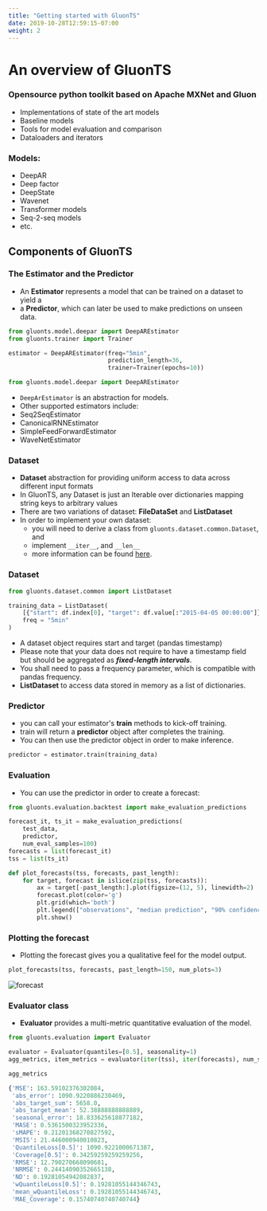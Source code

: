 ```yaml
---
title: "Getting started with GluonTS"
date: 2019-10-28T12:59:15-07:00
weight: 2
---
```


# An overview of GluonTS

### Opensource python toolkit based on Apache MXNet and Gluon

- Implementations of state of the art models
- Baseline models
- Tools for model evaluation and comparison
- Dataloaders and iterators

### Models:
- DeepAR
- Deep factor
- DeepState
- Wavenet
- Transformer models
- Seq-2-seq models
- etc.

## Components of GluonTS

### The Estimator and the Predictor
- An **Estimator** represents a model that can be trained on a dataset to yield a
- a **Predictor**, which can later be used to make predictions on unseen data.


```python
from gluonts.model.deepar import DeepAREstimator
from gluonts.trainer import Trainer

estimator = DeepAREstimator(freq="5min",
                            prediction_length=36,
                            trainer=Trainer(epochs=10))
```

```python
from gluonts.model.deepar import DeepAREstimator
```
- `DeepArEstimator` is an abstraction for models.
- Other supported estimators include:
 - Seq2SeqEstimator
 - CanonicalRNNEstimator
 - SimpleFeedForwardEstimator
 - WaveNetEstimator

### Dataset
- **Dataset** abstraction for providing uniform access to data across different input formats
- In GluonTS, any Dataset is just an Iterable over dictionaries mapping string keys to arbitrary values
- There are two variations of dataset: **FileDataSet** and **ListDataset**
- In order to implement your own dataset:
  - you will need to derive a class from `gluonts.dataset.common.Dataset`, and
  - implement `__iter__`, and `__len__`
  - more information can be found [here](https://github.com/awslabs/gluon-ts/blob/master/src/gluonts/dataset/common.py).


### Dataset

```python
from gluonts.dataset.common import ListDataset

training_data = ListDataset(
    [{"start": df.index[0], "target": df.value[:"2015-04-05 00:00:00"]}],
    freq = "5min"
)
```

- A dataset object requires start and target (pandas timestamp)
- Please note that your data does not require to have a timestamp field but should be aggregated as ***fixed-length intervals***.
- You shall need to pass a frequency parameter, which is compatible with pandas frequency.
- **ListDataset** to access data stored in memory as a list of dictionaries.

### Predictor
- you can call your estimator's **train** methods to kick-off training.
- train will return a **predictor** object after completes the training.
- You can then use the predictor object in order to make inference.

```python
predictor = estimator.train(training_data)
```

### Evaluation
- You can use the predictor in order to create a forecast:


```python
from gluonts.evaluation.backtest import make_evaluation_predictions

forecast_it, ts_it = make_evaluation_predictions(
    test_data,
    predictor,
    num_eval_samples=100)
forecasts = list(forecast_it)
tss = list(ts_it)
```

```python
def plot_forecasts(tss, forecasts, past_length):
    for target, forecast in islice(zip(tss, forecasts)):
        ax = target[-past_length:].plot(figsize=(12, 5), linewidth=2)
        forecast.plot(color='g')
        plt.grid(which='both')
        plt.legend(["observations", "median prediction", "90% confidence interval", "50% confidence interval"])
        plt.show()
```

### Plotting the forecast
- Plotting the forecast gives you a qualitative feel for the model output.

```python
plot_forecasts(tss, forecasts, past_length=150, num_plots=3)
```
![forecast](/images/labs/forecast.png)

### Evaluator class
- **Evaluator** provides a multi-metric quantitative evaluation of the model.

```python
from gluonts.evaluation import Evaluator

evaluator = Evaluator(quantiles=[0.5], seasonality=1)
agg_metrics, item_metrics = evaluator(iter(tss), iter(forecasts), num_series=len(test_data))
```

```python
agg_metrics

{'MSE': 163.59102376302084,
 'abs_error': 1090.9220886230469,
 'abs_target_sum': 5658.0,
 'abs_target_mean': 52.38888888888889,
 'seasonal_error': 18.833625618877182,
 'MASE': 0.5361500323952336,
 'sMAPE': 0.21201368270827592,
 'MSIS': 21.446000940010823,
 'QuantileLoss[0.5]': 1090.9221000671387,
 'Coverage[0.5]': 0.34259259259259256,
 'RMSE': 12.790270668090681,
 'NRMSE': 0.24414090352665138,
 'ND': 0.19281054942082837,
 'wQuantileLoss[0.5]': 0.19281055144346743,
 'mean_wQuantileLoss': 0.19281055144346743,
 'MAE_Coverage': 0.15740740740740744}
```
